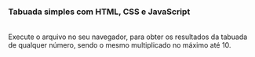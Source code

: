 ### Tabuada simples com HTML, CSS e JavaScript
<br>
Execute o arquivo no seu navegador, para obter os resultados da tabuada de qualquer número, sendo o mesmo multiplicado no máximo até 10.